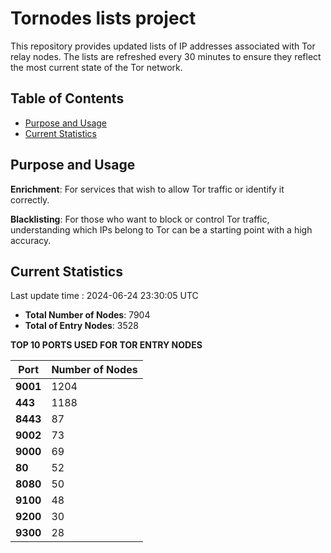 # Tornodes lists project

This repository provides updated lists of IP addresses associated with Tor relay nodes. The lists are refreshed every 30 minutes to ensure they reflect the most current state of the Tor network.

## Table of Contents

- [Purpose and Usage](#purpose-and-usage)
- [Current Statistics](#current-statistics)


## Purpose and Usage

**Enrichment**: For services that wish to allow Tor traffic or identify it correctly.

**Blacklisting**: For those who want to block or control Tor traffic, understanding which IPs belong to Tor can be a starting point with a high accuracy.

## Current Statistics

Last update time : 2024-06-24 23:30:05 UTC

- **Total Number of Nodes**: 7904
- **Total of Entry Nodes**: 3528

**TOP 10 PORTS USED FOR TOR ENTRY NODES**

| **Port** | **Number of Nodes** |
|------|-----------------|
| **9001**   | 1204  |
| **443**   | 1188  |
| **8443**   | 87  |
| **9002**   | 73  |
| **9000**   | 69  |
| **80**   | 52  |
| **8080**   | 50  |
| **9100**   | 48  |
| **9200**   | 30  |
| **9300**   | 28  |

